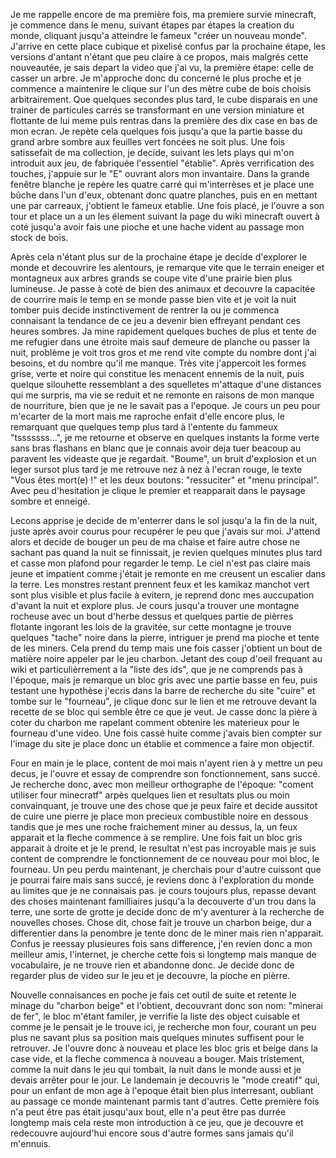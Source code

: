 Je me rappelle encore de ma première fois, ma premiere survie minecraft, je commence dans le menu, suivant étapes par étapes la creation du monde, cliquant jusqu'a atteindre le fameux "créer un nouveau monde".  J'arrive en cette place cubique et pixelisé confus par la prochaine étape, les versions d'antant n'étant que peu claire à ce propos, mais malgrés cette nouveautée, je sais depart la video que j'ai vu, la première étape: celle de casser un arbre. Je m'approche donc du concerné le plus proche et je commence a maintenire le clique sur l'un des mètre cube de bois choisis arbitrairement. Que quelques secondes plus tard, le cube disparais en une trainer de particules carrés se transformant en une version miniature et flottante de lui meme puis rentras dans la première des dix case en bas de mon ecran. Je repète cela quelques fois jusqu'a que la partie basse du grand arbre sombre aux feuilles vert foncées ne soit plus. Une fois satissefait de ma collection, je decide, suivant les lets plays qui m'on introduit aux jeu, de fabriquée l'essentiel "établie". Après verrification des touches, j'appuie sur le "E" ouvrant alors mon invantaire. Dans la grande fenêtre blanche je repère les quatre carré qui m'interrèses et je place une bûche dans l'un d'eux, obtenant donc quatre planches, puis en en mettant une par carreaux, j'obtient le fameux etablie. Une fois placé, je l'ouvre a son tour et place un a un les élement suivant la page du wiki minecraft ouvert à coté jusqu'a avoir fais une pioche et une hache vident au passage mon stock de bois.

Après cela n'étant plus sur de la prochaine étape je decide d'explorer le monde et decouvrire les alentours, je remarque vite que le terrain eneiger et montagneux aux arbres grands se coupe vite d'une prairie bien plus lumineuse. Je passe à coté de bien des animaux et decouvre la capacitée de courrire mais le temp en se monde passe bien vite et je voit la nuit tomber puis decide instinctivement de rentrer la ou je commenca connaisant la tendance de ce jeu a devenir bien effreyant pendant ces heures sombres. Ja mine rapidement quelques buches de plus et tente de me refugier dans une étroite mais sauf demeure de planche ou passer la nuit, problème je voit tros gros et me rend vite compte du nombre dont j'ai besoins, et du nombre qu'il me manque. Très vite j'appercoit les formes grise, verte et noire qui constitue les menacent ennemis de la nuit, puis quelque silouhette ressemblant a des squelletes m'attaque d'une distances qui me surpris, ma vie se reduit et ne remonte en raisons de mon manque de nourriture, bien que je ne le savait pas a l'epoque. Je cours un peu pour m'ecarter de la mort mais me raproche enfait d'elle encore plus, le remarquant que quelques temp plus tard à l'entente du fammeux "tsssssss...", je me retourne  et observe en quelques instants la forme verte sans bras flashans en blanc que je connais avoir deja tuer beacoup au paravent les videaste que je regardait. "Boume", un bruit d'explosion et un leger sursot plus tard je me retrouve nez à nez à l'ecran rouge, le texte "Vous êtes mort(e) !" et les deux boutons: "ressuciter" et "menu principal". Avec peu d'hesitation je clique le premier et reapparait dans le paysage sombre et enneigé.

Lecons apprise je decide de m'enterrer dans le sol jusqu'a la fin de la nuit, juste après avoir courus pour recupérer le peu que j'avais sur moi. J'attend alors et decide de bouger un peu de ma chaise et faire autre chose ne sachant pas quand la nuit se finnissait, je revien quelques minutes plus tard et casse mon plafond pour regarder le temp. Le ciel n'est pas claire mais jeune et impatient comme j'était je remonte en me creusent un escalier dans la terre. Les monstres restant prennent feux et les kamikaz manchot vert sont plus visible et plus facile à evitern, je reprend donc mes auccupation d'avant la nuit et explore plus. Je cours jusqu'a trouver une montagne rocheuse avec un bout d'herbe dessus et quelques partie de pièrres flotante ingorant les lois de la gravitée, sur cette montagne je trouve quelques "tache" noire dans la pierre, intriguer je prend ma pioche et tente de les miners. Cela prend du temp mais une fois casser j'obtient un bout de matière noire appeler par le jeu charbon. Jetant des coup d'oeil frequant au wiki et particulièrrement a la "liste des ids", que je ne comprends pas à l'époque, mais je remarque un bloc gris avec une partie basse en feu, puis testant une hypothèse j'ecris dans la barre de recherche du site "cuire" et tombe sur le "fourneau", je clique donc sur le lien et me retrouve devant la recette de se bloc qui semble être ce que je veut. Je casse donc la pière à coter du charbon me rapelant comment obtenire les materieux pour le fourneau d'une video. Une fois cassé huite comme j'avais bien compter sur l'image du site je place donc un établie et commence a faire mon objectif.

Four en main je le place, content de moi mais n'ayent rien à y mettre un peu decus, je l'ouvre et essay de comprendre son fonctionnement, sans succé. Je recherche donc, avec mon meilleur orthographe de l'époque: "coment utiliser four minecratf" arpès quelques lien et resultats plus ou moin convainquant, je trouve une des chose que je peux faire et decide aussitot de cuire une pierre je place mon precieux combustible noire en dessous tandis que je mes une roche fraichement miner au dessus, la, un feux apparait et la fleche commence à se remplire. Une fois fait un bloc gris apparait à droite et je le prend, le resultat n'est pas incroyable mais je suis content de comprendre le fonctionnement de ce nouveau pour moi bloc, le fourneau. Un peu perdu maintenant, je cherchais pour d'autre cuissont que je pourrai faire mais sans succé, je reviens donc à l'exploration du monde au limites que je ne connaisais pas. je cours toujours plus, repasse devant des choses maintenant familliaires jusqu'a la decouverte d'un trou dans la terre, une sorte de grotte je decide donc de m'y aventurer à la recherche de nouvelles choses. Chose dit, chose fait je trouve un charbon beige, dur a differentier dans la penombre je tente donc de le miner mais rien n'apparait. Confus je reessay plusieures fois sans difference, j'en revien donc a mon meilleur amis, l'internet, je cherche cette fois si longtemp mais manque de vocabulaire, je ne trouve rien et abandonne donc. Je decide donc de regarder plus de video sur le jeu et je decouvre, la pioche en pièrre.

Nouvelle connaisances en poche je fais cet outil de suite et retente le minage du "charbon beige" et l'obtient, decouvrant donc son nom: "minerai de fer", le bloc m'étant familer, je verrifie la liste des object cuisable et comme je le pensait je le trouve ici, je recherche mon four, courant un peu plus ne savant plus sa position mais quelques minutes suffisent pour le retrouver. Je l'ouvre donc à nouveau et place les bloc gris et beige dans la case vide, et la fleche commenca à nouveau a bouger. Mais tristement, comme la nuit dans le jeu qui tombait, la nuit dans le monde aussi et je devais arrêter pour le jour. Le landemain je decouvris le "mode creatif" qui, pour un enfant de mon age à l'epoque était bien plus interresant, oubliant au passage ce monde maintenant parmis tant d'autres. Cette première fois n'a peut être pas était jusqu'aux bout, elle n'a peut être pas durrée longtemp mais cela reste mon introduction à ce jeu, que je decouvre et redecouvre aujourd'hui encore sous d'autre formes sans jamais qu'il m'ennuis.
